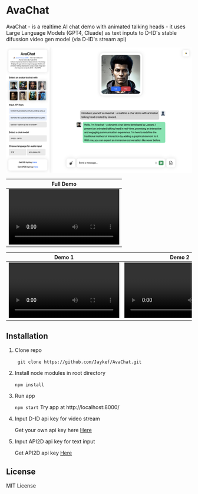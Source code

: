 # AvaChat

AvaChat - is a realtime AI chat demo with animated talking heads - it uses Large Language Models (GPT4, Cluade) as text inputs to D-ID's stable difussion video gen model (via D-ID's stream api)

<img src="./demo/demo_cover.png" />

|                                  Full Demo                                                            |
|                                    :---:                                                              |
| <video src="https://github.com/Jaykef/AvaChat/assets/11355002/53aa9884-1e47-412f-a248-e50eed21809b" > |



| Demo 1       | Demo 2         | Demo 3        | Demo 4 |
|    :---:     |     :---:      |      :---:    | :---:  |
| <video src="https://github.com/Jaykef/AvaChat/assets/11355002/718478bf-71d6-4f4c-95c4-3ce445ce3fab">  | <video src="https://github.com/Jaykef/AvaChat/assets/11355002/27218bd1-ea69-4968-8c03-1e2dd69736f7" >  | <video src="https://github.com/Jaykef/AvaChat/assets/11355002/8a213e87-8084-449a-b89b-b94ac72c3600" >    | <video src="https://github.com/Jaykef/AvaChat/assets/11355002/cc53247c-fbb9-421c-b97b-0c1badcbfe01" > |


## Installation
1. Clone repo
   
   ``` git clone https://github.com/Jaykef/AvaChat.git``` 
3. Install node modules in root directory
   
    ```npm install```
5. Run app
   
   ``` npm start ```
   Try app at http://localhost:8000/
7. Input D-ID api key for video stream
   
   Get your own api key here <a href="https://studio.d-id.com/account-settings/" target="_blank">Here</a>
9. Input API2D api key for text input

   Get API2D api key <a href="https://api2d.com/" target="_blank">Here</a>


## License

MIT License
